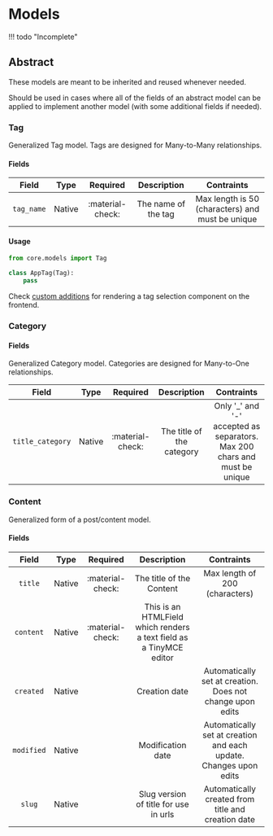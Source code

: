 # Models

!!! todo "Incomplete"

## Abstract
These models are meant to be inherited and reused whenever needed. 

Should be used in cases where all of the fields of an abstract model can be applied to implement another model (with some additional fields if needed).

### Tag

Generalized Tag model. Tags are designed for Many-to-Many relationships.

#### Fields

| Field | Type | Required | Description| Contraints |
| :---: | ---- | :------: | :--------: | :--------: |
| `tag_name` | Native | :material-check: | The name of the tag | Max length is 50 (characters) and must be unique |


#### Usage
```python
from core.models import Tag

class AppTag(Tag):
	pass
```
Check [custom additions](../core/custom-additions.md) for rendering a tag selection component on the frontend.

### Category

#### Fields

Generalized Category model. Categories are designed for Many-to-One relationships.

| Field | Type | Required | Description| Contraints |
| :---: | ---- | :------: | :--------: | :--------: |
| `title_category` | Native | :material-check: | The title of the category | Only '_' and '-' accepted as separators. Max 200 chars and must be unique |


### Content

Generalized form of a post/content model.

#### Fields

| Field | Type | Required | Description| Contraints |
| :---: | ---- | :------: | :--------: | :--------: |
| `title` | Native | :material-check: | The title of the Content | Max length of 200 (characters) |
| `content` | Native | :material-check: | This is an HTMLField which renders a text field as a TinyMCE editor |  |
| `created` | Native |  | Creation date | Automatically set at creation. Does not change upon edits |
| `modified` | Native |  | Modification date | Automatically set at creation and each update. Changes upon edits |
| `slug` | Native |  | Slug version of title for use in urls | Automatically created from title and creation date |

